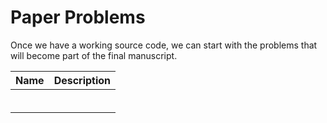 # Paper Problems
Once we have a working source code, we can start with the problems that will become part of the final manuscript.

| Name | Description |
| ---- | ----------- |
|      |             |
|      |             |
|      |             |
|      |             |
|      |             |
|      |             |

